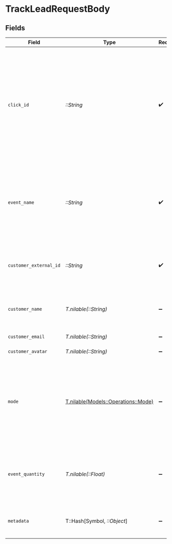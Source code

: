 # TrackLeadRequestBody


## Fields

| Field                                                                                                                                                                                                                                                                                                                      | Type                                                                                                                                                                                                                                                                                                                       | Required                                                                                                                                                                                                                                                                                                                   | Description                                                                                                                                                                                                                                                                                                                | Example                                                                                                                                                                                                                                                                                                                    |
| -------------------------------------------------------------------------------------------------------------------------------------------------------------------------------------------------------------------------------------------------------------------------------------------------------------------------- | -------------------------------------------------------------------------------------------------------------------------------------------------------------------------------------------------------------------------------------------------------------------------------------------------------------------------- | -------------------------------------------------------------------------------------------------------------------------------------------------------------------------------------------------------------------------------------------------------------------------------------------------------------------------- | -------------------------------------------------------------------------------------------------------------------------------------------------------------------------------------------------------------------------------------------------------------------------------------------------------------------------- | -------------------------------------------------------------------------------------------------------------------------------------------------------------------------------------------------------------------------------------------------------------------------------------------------------------------------- |
| `click_id`                                                                                                                                                                                                                                                                                                                 | *::String*                                                                                                                                                                                                                                                                                                                 | :heavy_check_mark:                                                                                                                                                                                                                                                                                                         | The unique ID of the click that the lead conversion event is attributed to. You can read this value from `dub_id` cookie. [For deferred lead tracking]: If an empty string is provided, Dub will try to find an existing customer with the provided `customerExternalId` and use the `clickId` from the customer if found. |                                                                                                                                                                                                                                                                                                                            |
| `event_name`                                                                                                                                                                                                                                                                                                               | *::String*                                                                                                                                                                                                                                                                                                                 | :heavy_check_mark:                                                                                                                                                                                                                                                                                                         | The name of the lead event to track. Can also be used as a unique identifier to associate a given lead event for a customer for a subsequent sale event (via the `leadEventName` prop in `/track/sale`).                                                                                                                   | Sign up                                                                                                                                                                                                                                                                                                                    |
| `customer_external_id`                                                                                                                                                                                                                                                                                                     | *::String*                                                                                                                                                                                                                                                                                                                 | :heavy_check_mark:                                                                                                                                                                                                                                                                                                         | The unique ID of the customer in your system. Will be used to identify and attribute all future events to this customer.                                                                                                                                                                                                   |                                                                                                                                                                                                                                                                                                                            |
| `customer_name`                                                                                                                                                                                                                                                                                                            | *T.nilable(::String)*                                                                                                                                                                                                                                                                                                      | :heavy_minus_sign:                                                                                                                                                                                                                                                                                                         | The name of the customer. If not passed, a random name will be generated (e.g. “Big Red Caribou”).                                                                                                                                                                                                                         |                                                                                                                                                                                                                                                                                                                            |
| `customer_email`                                                                                                                                                                                                                                                                                                           | *T.nilable(::String)*                                                                                                                                                                                                                                                                                                      | :heavy_minus_sign:                                                                                                                                                                                                                                                                                                         | The email address of the customer.                                                                                                                                                                                                                                                                                         |                                                                                                                                                                                                                                                                                                                            |
| `customer_avatar`                                                                                                                                                                                                                                                                                                          | *T.nilable(::String)*                                                                                                                                                                                                                                                                                                      | :heavy_minus_sign:                                                                                                                                                                                                                                                                                                         | The avatar URL of the customer.                                                                                                                                                                                                                                                                                            |                                                                                                                                                                                                                                                                                                                            |
| `mode`                                                                                                                                                                                                                                                                                                                     | [T.nilable(Models::Operations::Mode)](../../models/operations/mode.md)                                                                                                                                                                                                                                                     | :heavy_minus_sign:                                                                                                                                                                                                                                                                                                         | The mode to use for tracking the lead event. `async` will not block the request; `wait` will block the request until the lead event is fully recorded in Dub; `deferred` will defer the lead event creation to a subsequent request.                                                                                       |                                                                                                                                                                                                                                                                                                                            |
| `event_quantity`                                                                                                                                                                                                                                                                                                           | *T.nilable(::Float)*                                                                                                                                                                                                                                                                                                       | :heavy_minus_sign:                                                                                                                                                                                                                                                                                                         | The numerical value associated with this lead event (e.g., number of provisioned seats in a free trial). If defined as N, the lead event will be tracked N times.                                                                                                                                                          |                                                                                                                                                                                                                                                                                                                            |
| `metadata`                                                                                                                                                                                                                                                                                                                 | T::Hash[Symbol, *::Object*]                                                                                                                                                                                                                                                                                                | :heavy_minus_sign:                                                                                                                                                                                                                                                                                                         | Additional metadata to be stored with the lead event. Max 10,000 characters.                                                                                                                                                                                                                                               |                                                                                                                                                                                                                                                                                                                            |